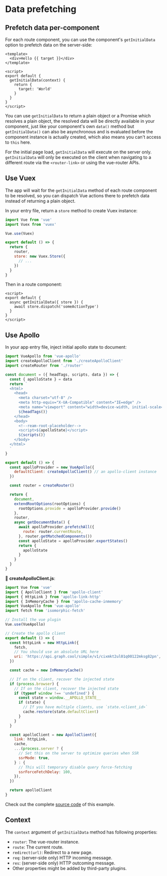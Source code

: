 # Data prefetching

## Prefetch data per-component

For each route component, you can use the component's `getInitialData` option to prefetch data on the server-side:

```vue
<template>
  <div>Hello {{ target }}</div>
</template>

<script>
export default {
  getInitialData(context) {
    return {
      target: 'World'
    }
  }
}
</script>
```

You can use `getInitialData` to return a plain object or a Promise which resolves a plain object, the resolved data will be directly available in your component, just like your component's own `data()` method but `getInitialData()` can also be asynchronous and is evaluated before the component instance is actually created, which also means you can't access to `this` here.

For the initial page load, `getInitialData` will execute on the server only. `getInitialData` will only be executed on the client when navigating to a different route via the `<router-link>` or using the vue-router APIs.

## Use Vuex

The app will wait for the `getInitialData` method of each route component to be resolved, so you can dispatch Vue actions there to prefetch data instead of returning a plain object.

In your entry file, return a `store` method to create Vuex instance:

```js
import Vue from 'vue'
import Vuex from 'vuex'

Vue.use(Vuex)

export default () => {
  return {
    router,
    store: new Vuex.Store({
      // ...
    })
  }
}
```

Then in a route component:

```vue
<script>
export default {
  async getInitialData({ store }) {
    await store.dispatch('someActionType')
  }
}
</script>
```

## Use Apollo

In your app entry file, inject initial apollo state to document:

```js
import VueApollo from 'vue-apollo'
import createApolloClient from './createApolloClient'
import createRouter from './router'

const document = ({ headTags, scripts, data }) => {
  const { apolloState } = data
  return `
  <html>
    <head>
      <meta charset="utf-8" />
      <meta http-equiv="X-UA-Compatible" content="IE=edge" />
      <meta name="viewport" content="width=device-width, initial-scale=1, maximum-scale=1, user-scalable=no, minimal-ui" />
      ${headTags()}
    </head>
    <body>
      <!--ream-root-placeholder-->
      <script>${apolloState}</script>
      ${scripts()}
    </body>
  </html>
  `
}

export default () => {
  const apolloProvider = new VueApollo({
    defaultClient: createApolloClient() // an apollo-client instance
  })

  const router = createRouter()

  return {
    document,
    extendRootOptions(rootOptions) {
      rootOptions.provide = apolloProvider.provide()
    },
    router,
    async getDocumentData() {
      await apolloProvider.prefetchAll({
        route: router.currentRoute,
      }, router.getMatchedComponents())
      const apolloState = apolloProvider.exportStates()
      return {
        apolloState
      }
    }
  }
}

```

📝 __createApolloClient.js__:

```js
import Vue from 'vue'
import { ApolloClient } from 'apollo-client'
import { HttpLink } from 'apollo-link-http'
import { InMemoryCache } from 'apollo-cache-inmemory'
import VueApollo from 'vue-apollo'
import fetch from 'isomorphic-fetch'

// Install the vue plugin
Vue.use(VueApollo)

// Create the apollo client
export default () => {
  const httpLink = new HttpLink({
    fetch,
    // You should use an absolute URL here
    uri: 'https://api.graph.cool/simple/v1/cixmkt2ul01q00122mksg82pn',
  })

  const cache = new InMemoryCache()

  // If on the client, recover the injected state
  if (process.browser) {
    // If on the client, recover the injected state
    if (typeof window !== 'undefined') {
      const state = window.__APOLLO_STATE__
      if (state) {
        // If you have multiple clients, use `state.<client_id>`
        cache.restore(state.defaultClient)
      }
    }
  }

  const apolloClient = new ApolloClient({
    link: httpLink,
    cache,
    ...(process.server ? {
      // Set this on the server to optimize queries when SSR
      ssrMode: true,
    } : {
      // This will temporary disable query force-fetching
      ssrForceFetchDelay: 100,
    }),
  })

  return apolloClient
}
```

Check out the complete [source code](https://github.com/ream/ream/tree/master/examples/with-apollo) of this example.

## Context

The `context` argument of `getInitialData` method has following properties:

- `router`: The vue-router instance.
- `route`: The current route.
- `redirect(url)`: Redirect to a new page.
- `req`: (server-side only) HTTP incoming message.
- `res`: (server-side only) HTTP outcoming message.
- Other properties might be added by third-party plugins.